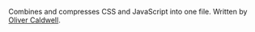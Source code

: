 Combines and compresses CSS and JavaScript into one file. Written by [Oliver Caldwell](http://olivercaldwell.co.uk).